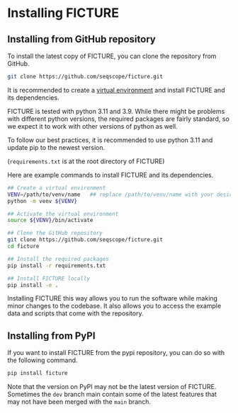 # Installing FICTURE

## Installing from GitHub repository

To install the latest copy of FICTURE, you can clone the repository from GitHub.

```bash linenums="1"
git clone https://github.com/seqscope/ficture.git
```

It is recommended to create a [virtual environment](https://docs.python.org/3/library/venv.html) and install FICTURE and its dependencies.

FICTURE is tested with python 3.11 and 3.9. While there might be problems with different python versions, the required packages are fairly standard, so we expect it to work with other versions of python as well.

To follow our best practices, it is recommended to use python 3.11 and update pip to the newest version.

(`requirements.txt` is at the root directory of FICTURE)

Here are example commands to install FICTURE and its dependencies.

```bash linenums="1"
## Create a virtual environment
VENV=/path/to/venv/name   ## replace /path/to/venv/name with your desired path
python -m venv ${VENV}

## Activate the virtual environment
source ${VENV}/bin/activate

## Clone the GitHub repository
git clone https://github.com/seqscope/ficture.git
cd ficture

## Install the required packages
pip install -r requirements.txt

## Install FICTURE locally
pip install -e .
```

Installing FICTURE this way allows you to run the software while making minor changes to the codebase. It also allows you to access the example data and scripts that come with the repository.

## Installing from PyPI

If you want to install FICTURE from the pypi repository, you can do so with the following command.

```bash linenums="1"
pip install ficture
```

Note that the version on PyPI may not be the latest version of FICTURE. Sometimes the `dev` branch main contain some of the latest features that may not have been merged with the `main` branch. 


<!-- Or build locally (need to install `build`) from the foot of the cloned repository.
```
python -m build
pip install ./dist/ficture-0.0.2-py3-none-any.whl
``` -->
